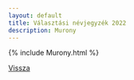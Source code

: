 ```yaml
---
layout: default
title: Választási névjegyzék 2022
description: Murony
---
```


{% include Murony.html %}

[Vissza](./)